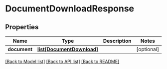 # DocumentDownloadResponse

## Properties
Name | Type | Description | Notes
------------ | ------------- | ------------- | -------------
**document** | [**list[DocumentDownload]**](DocumentDownload.md) |  | [optional] 

[[Back to Model list]](../README.md#documentation-for-models) [[Back to API list]](../README.md#documentation-for-api-endpoints) [[Back to README]](../README.md)


